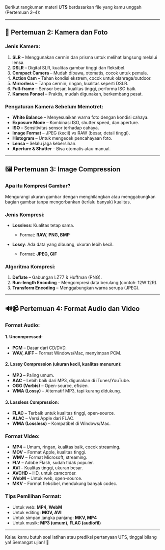 Berikut rangkuman materi **UTS** berdasarkan file yang kamu unggah (Pertemuan 2–4):

---

## 📸 **Pertemuan 2: Kamera dan Foto**

### Jenis Kamera:

1. **SLR** – Menggunakan cermin dan prisma untuk melihat langsung melalui lensa.
2. **DSLR** – Digital SLR, kualitas gambar tinggi dan fleksibel.
3. **Compact Camera** – Mudah dibawa, otomatis, cocok untuk pemula.
4. **Action Cam** – Tahan kondisi ekstrem, cocok untuk olahraga/outdoor.
5. **Mirrorless** – Tanpa cermin, ringan, kualitas seperti DSLR.
6. **Full-frame** – Sensor besar, kualitas tinggi, performa ISO baik.
7. **Kamera Ponsel** – Praktis, mudah digunakan, berkembang pesat.

### Pengaturan Kamera Sebelum Memotret:

* **White Balance** – Menyesuaikan warna foto dengan kondisi cahaya.
* **Exposure Mode** – Kombinasi ISO, shutter speed, dan aperture.
* **ISO** – Sensitivitas sensor terhadap cahaya.
* **Image Format** – JPEG (kecil) vs RAW (besar, detail tinggi).
* **Histogram** – Untuk mengecek pencahayaan foto.
* **Lensa** – Selalu jaga kebersihan.
* **Aperture & Shutter** – Bisa otomatis atau manual.

---

## 🖼️ **Pertemuan 3: Image Compression**

### Apa itu Kompresi Gambar?

Mengurangi ukuran gambar dengan menghilangkan atau menggabungkan bagian gambar tanpa mengorbankan (terlalu banyak) kualitas.

### Jenis Kompresi:

* **Lossless**: Kualitas tetap sama.

  * Format: **RAW, PNG, BMP**
* **Lossy**: Ada data yang dibuang, ukuran lebih kecil.

  * Format: **JPEG, GIF**

### Algoritma Kompresi:

1. **Deflate** – Gabungan LZ77 & Huffman (PNG).
2. **Run-length Encoding** – Mengompresi data berulang (contoh: 12W 12R).
3. **Transform Encoding** – Menggabungkan warna serupa (JPEG).

---

## 🔊📹 **Pertemuan 4: Format Audio dan Video**

### Format Audio:

#### 1. **Uncompressed**:

* **PCM** – Dasar dari CD/DVD.
* **WAV, AIFF** – Format Windows/Mac, menyimpan PCM.

#### 2. **Lossy Compression** (ukuran kecil, kualitas menurun):

* **MP3** – Paling umum.
* **AAC** – Lebih baik dari MP3, digunakan di iTunes/YouTube.
* **OGG (Vorbis)** – Open-source, efisien.
* **WMA (Lossy)** – Alternatif MP3, tapi kurang didukung.

#### 3. **Lossless Compression**:

* **FLAC** – Terbaik untuk kualitas tinggi, open-source.
* **ALAC** – Versi Apple dari FLAC.
* **WMA (Lossless)** – Kompatibel di Windows/Mac.

### Format Video:

* **MP4** – Umum, ringan, kualitas baik, cocok streaming.
* **MOV** – Format Apple, kualitas tinggi.
* **WMV** – Format Microsoft, streaming.
* **FLV** – Adobe Flash, sudah tidak populer.
* **AVI** – Kualitas tinggi, ukuran besar.
* **AVCHD** – HD, untuk camcorder.
* **WebM** – Untuk web, open-source.
* **MKV** – Format fleksibel, mendukung banyak codec.

### Tips Pemilihan Format:

* Untuk web: **MP4, WebM**
* Untuk editing: **MOV, AVI**
* Untuk simpan jangka panjang: **MKV, MP4**
* Untuk musik: **MP3 (umum)**, **FLAC (audiofil)**

---

Kalau kamu butuh soal latihan atau prediksi pertanyaan UTS, tinggal bilang ya! Semangat ujian! 💪
